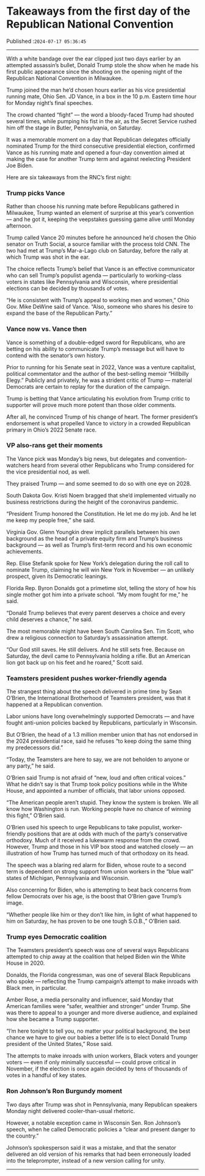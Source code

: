 # Takeaways from the first day of the Republican National Convention

Published :`2024-07-17 05:36:45`

---

With a white bandage over the ear clipped just two days earlier by an attempted assassin’s bullet, Donald Trump stole the show when he made his first public appearance since the shooting on the opening night of the Republican National Convention in Milwaukee.

Trump joined the man he’d chosen hours earlier as his vice presidential running mate, Ohio Sen. JD Vance, in a box in the 10 p.m. Eastern time hour for Monday night’s final speeches.

The crowd chanted “fight” — the word a bloody-faced Trump had shouted several times, while pumping his fist in the air, as the Secret Service rushed him off the stage in Butler, Pennsylvania, on Saturday.

It was a memorable moment on a day that Republican delegates officially nominated Trump for the third consecutive presidential election, confirmed Vance as his running mate and opened a four-day convention aimed at making the case for another Trump term and against reelecting President Joe Biden.

Here are six takeaways from the RNC’s first night:

### Trump picks Vance

Rather than choose his running mate before Republicans gathered in Milwaukee, Trump wanted an element of surprise at this year’s convention — and he got it, keeping the veepstakes guessing game alive until Monday afternoon.

Trump called Vance 20 minutes before he announced he’d chosen the Ohio senator on Truth Social, a source familiar with the process told CNN. The two had met at Trump’s Mar-a-Lago club on Saturday, before the rally at which Trump was shot in the ear.

The choice reflects Trump’s belief that Vance is an effective communicator who can sell Trump’s populist agenda — particularly to working-class voters in states like Pennsylvania and Wisconsin, where presidential elections can be decided by thousands of votes.

“He is consistent with Trump’s appeal to working men and women,” Ohio Gov. Mike DeWine said of Vance. “Also, someone who shares his desire to expand the base of the Republican Party.”

### Vance now vs. Vance then

Vance is something of a double-edged sword for Republicans, who are betting on his ability to communicate Trump’s message but will have to contend with the senator’s own history.

Prior to running for his Senate seat in 2022, Vance was a venture capitalist, political commentator and the author of the best-selling memoir “Hillbilly Elegy.” Publicly and privately, he was a strident critic of Trump — material Democrats are certain to replay for the duration of the campaign.

Trump is betting that Vance articulating his evolution from Trump critic to supporter will prove much more potent than those older comments.

After all, he convinced Trump of his change of heart. The former president’s endorsement is what propelled Vance to victory in a crowded Republican primary in Ohio’s 2022 Senate race.

### VP also-rans get their moments

The Vance pick was Monday’s big news, but delegates and convention-watchers heard from several other Republicans who Trump considered for the vice presidential nod, as well.

They praised Trump — and some seemed to do so with one eye on 2028.

South Dakota Gov. Kristi Noem bragged that she’d implemented virtually no business restrictions during the height of the coronavirus pandemic.

“President Trump honored the Constitution. He let me do my job. And he let me keep my people free,” she said.

Virginia Gov. Glenn Youngkin drew implicit parallels between his own background as the head of a private equity firm and Trump’s business background — as well as Trump’s first-term record and his own economic achievements.

Rep. Elise Stefanik spoke for New York’s delegation during the roll call to nominate Trump, claiming he will win New York in November — an unlikely prospect, given its Democratic leanings.

Florida Rep. Byron Donalds got a primetime slot, telling the story of how his single mother got him into a private school. “My mom fought for me,” he said.

“Donald Trump believes that every parent deserves a choice and every child deserves a chance,” he said.

The most memorable might have been South Carolina Sen. Tim Scott, who drew a religious connection to Saturday’s assassination attempt.

“Our God still saves. He still delivers. And he still sets free. Because on Saturday, the devil came to Pennsylvania holding a rifle. But an American lion got back up on his feet and he roared,” Scott said.

### Teamsters president pushes worker-friendly agenda

The strangest thing about the speech delivered in prime time by Sean O’Brien, the International Brotherhood of Teamsters president, was that it happened at a Republican convention.

Labor unions have long overwhelmingly supported Democrats — and have fought anti-union policies backed by Republicans, particularly in Wisconsin.

But O’Brien, the head of a 1.3 million member union that has not endorsed in the 2024 presidential race, said he refuses “to keep doing the same thing my predecessors did.”

“Today, the Teamsters are here to say, we are not beholden to anyone or any party,” he said.

O’Brien said Trump is not afraid of “new, loud and often critical voices.” What he didn’t say is that Trump took policy positions while in the White House, and appointed a number of officials, that labor unions opposed.

“The American people aren’t stupid. They know the system is broken. We all know how Washington is run. Working people have no chance of winning this fight,” O’Brien said.

O’Brien used his speech to urge Republicans to take populist, worker-friendly positions that are at odds with much of the party’s conservative orthodoxy. Much of it received a lukewarm response from the crowd. However, Trump and those in his VIP box stood and watched closely — an illustration of how Trump has turned much of that orthodoxy on its head.

The speech was a blaring red alarm for Biden, whose route to a second term is dependent on strong support from union workers in the “blue wall” states of Michigan, Pennsylvania and Wisconsin.

Also concerning for Biden, who is attempting to beat back concerns from fellow Democrats over his age, is the boost that O’Brien gave Trump’s image.

“Whether people like him or they don’t like him, in light of what happened to him on Saturday, he has proven to be one tough S.O.B.,” O’Brien said.

### Trump eyes Democratic coalition

The Teamsters president’s speech was one of several ways Republicans attempted to chip away at the coalition that helped Biden win the White House in 2020.

Donalds, the Florida congressman, was one of several Black Republicans who spoke — reflecting the Trump campaign’s attempt to make inroads with Black men, in particular.

Amber Rose, a media personality and influencer, said Monday that American families were “safer, wealthier and stronger” under Trump. She was there to appeal to a younger and more diverse audience, and explained how she became a Trump supporter.

“I’m here tonight to tell you, no matter your political background, the best chance we have to give our babies a better life is to elect Donald Trump president of the United States,” Rose said.

The attempts to make inroads with union workers, Black voters and younger voters — even if only minimally successful — could prove critical in November, if the election is once again decided by tens of thousands of votes in a handful of key states.

### Ron Johnson’s Ron Burgundy moment

Two days after Trump was shot in Pennsylvania, many Republican speakers Monday night delivered cooler-than-usual rhetoric.

However, a notable exception came in Wisconsin Sen. Ron Johnson’s speech, when he called Democratic policies a “clear and present danger to the country.”

Johnson’s spokesperson said it was a mistake, and that the senator delivered an old version of his remarks that had been erroneously loaded into the teleprompter, instead of a new version calling for unity.

---

